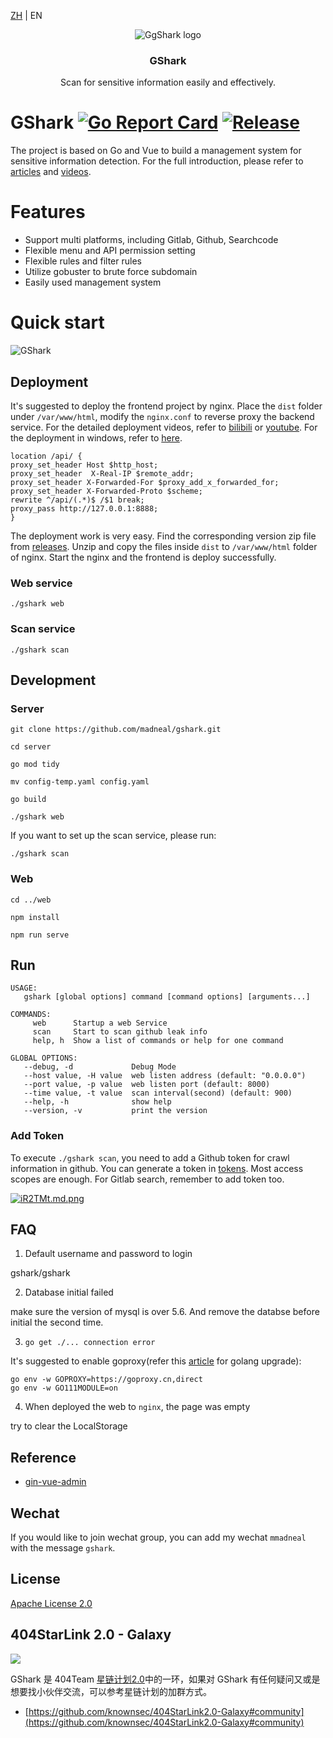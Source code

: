 [ZH](README-ZH.md) | EN

<p align="center">
   <img alt="GgShark logo" src="https://s1.ax1x.com/2018/10/17/idhZvj.png" />
   <h3 align="center">GShark</h3>
   <p align="center">Scan for sensitive information easily and effectively.</p>
</p>

# GShark [![Go Report Card](https://goreportcard.com/badge/github.com/madneal/gshark)](https://goreportcard.com/report/github.com/madneal/gshark)  [![Release](https://github.com/madneal/gshark/actions/workflows/release.yml/badge.svg)](https://github.com/madneal/gshark/actions/workflows/release.yml)

The project is based on Go and Vue to build a management system for sensitive information detection. For the full introduction, please refer to [articles](https://mp.weixin.qq.com/mp/appmsgalbum?__biz=MzI3MjA3MTY3Mw==&action=getalbum&album_id=2376148333116850178#wechat_redirect) and [videos](https://mp.weixin.qq.com/mp/appmsgalbum?__biz=MzI3MjA3MTY3Mw==&action=getalbum&album_id=1834365721464651778#wechat_redirect).


# Features

* Support multi platforms, including Gitlab, Github, Searchcode
* Flexible menu and API permission setting
* Flexible rules and filter rules
* Utilize gobuster to brute force subdomain
* Easily used management system

# Quick start

![GShark](https://user-images.githubusercontent.com/12164075/114326875-58e1da80-9b69-11eb-82a5-b2e3751a2304.png)

## Deployment

It's suggested to deploy the frontend project by nginx. Place the `dist` folder under `/var/www/html`, modify the `nginx.conf` to reverse proxy the backend service. For the detailed deployment videos, refer to [bilibili](https://www.bilibili.com/video/BV1Py4y1s7ap/) or [youtube](https://youtu.be/bFrKm5t4M54). For the deployment in windows, refer to [here](https://www.bilibili.com/video/BV1CA411L7ux/).

```
location /api/ {
proxy_set_header Host $http_host;
proxy_set_header  X-Real-IP $remote_addr;
proxy_set_header X-Forwarded-For $proxy_add_x_forwarded_for;
proxy_set_header X-Forwarded-Proto $scheme;
rewrite ^/api/(.*)$ /$1 break;
proxy_pass http://127.0.0.1:8888;
}
```

The deployment work is very easy. Find the corresponding version zip file from [releases](https://github.com/madneal/gshark/releases). Unzip and copy the files inside `dist` to `/var/www/html` folder of nginx. Start the nginx and the frontend is deploy successfully.

### Web service

```
./gshark web
```

### Scan service

```
./gshark scan
```

## Development

### Server

``` 
git clone https://github.com/madneal/gshark.git

cd server

go mod tidy

mv config-temp.yaml config.yaml

go build

./gshark web
```

If you want to set up the scan service, please run:

```
./gshark scan
```



### Web 

```
cd ../web

npm install

npm run serve
```

## Run

```
USAGE:
   gshark [global options] command [command options] [arguments...]

COMMANDS:
     web      Startup a web Service
     scan     Start to scan github leak info
     help, h  Show a list of commands or help for one command

GLOBAL OPTIONS:
   --debug, -d             Debug Mode
   --host value, -H value  web listen address (default: "0.0.0.0")
   --port value, -p value  web listen port (default: 8000)
   --time value, -t value  scan interval(second) (default: 900)
   --help, -h              show help
   --version, -v           print the version
```

### Add Token

To execute `./gshark scan`, you need to add a Github token for crawl information in github. You can generate a token in [tokens](https://github.com/settings/tokens). Most access scopes are enough. For Gitlab search, remember to add token too.

[![iR2TMt.md.png](https://s1.ax1x.com/2018/10/31/iR2TMt.md.png)](https://imgchr.com/i/iR2TMt)

## FAQ

1. Default username and password to login

gshark/gshark

2. Database initial failed

make sure the version of mysql is over 5.6. And remove the databse before initial the second time.

3. `go get ./... connection error`

It's suggested to enable goproxy(refer this [article](https://madneal.com/post/gproxy/) for golang upgrade):

```
go env -w GOPROXY=https://goproxy.cn,direct
go env -w GO111MODULE=on
```
4. When deployed the web to `nginx`, the page was empty

try to clear the LocalStorage

## Reference

* [gin-vue-admin](https://github.com/flipped-aurora/gin-vue-admin)

## Wechat

If you would like to join wechat group, you can add my wechat `mmadneal` with the message `gshark`.

## License

[Apache License 2.0](https://github.com/madneal/gshark/blob/master/LICENSE)

## 404StarLink 2.0 - Galaxy

![](https://github.com/knownsec/404StarLink-Project/raw/master/logo.png)

GShark 是 404Team [星链计划2.0](https://github.com/knownsec/404StarLink2.0-Galaxy)中的一环，如果对 GShark 有任何疑问又或是想要找小伙伴交流，可以参考星链计划的加群方式。

- [https://github.com/knownsec/404StarLink2.0-Galaxy#community](https://github.com/knownsec/404StarLink2.0-Galaxy#community)
